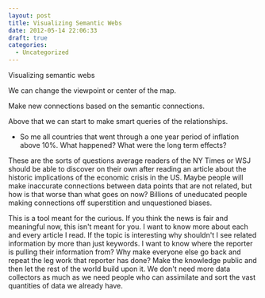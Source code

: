 ```yaml
---
layout: post
title: Visualizing Semantic Webs
date: 2012-05-14 22:06:33
draft: true
categories:
  - Uncategorized
---
```


Visualizing semantic webs

We can change the viewpoint or center of the map.

Make new connections based on the semantic connections.

Above that we can start to make smart queries of the relationships.

- So me all countries that went through a one year period of inflation above 10%. What happened? What were the long term effects?

These are the sorts of questions average readers of the NY Times or WSJ should be able to discover on their own after reading an article about the historic implications of the economic crisis in the US. Maybe people will make inaccurate connections between data points that are not related, but how is that worse than what goes on now? Billions of uneducated people making connections off superstition and unquestioned biases.

This is a tool meant for the curious. If you think the news is fair and meaningful now, this isn't meant for you. I want to know more about each and every article I read. If the topic is interesting why shouldn't I see related information by more than just keywords. I want to know where the reporter is pulling their information from? Why make everyone else go back and repeat the leg work that reporter has done? Make the knowledge public and then let the rest of the world build upon it. We don't need more data collectors as much as we need people who can assimilate and sort the vast quantities of data we already have.